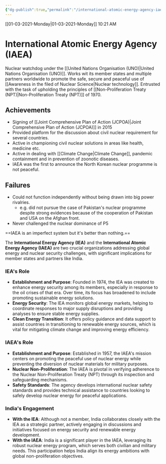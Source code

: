 ```yaml
---
{"dg-publish":true,"permalink":"/international-atomic-energy-agency-iaea/"}
---
```


[[01-03-2021-Monday\|01-03-2021-Monday]]  10:21 AM

# International Atomic Energy Agency (IAEA)


Nuclear watchdog under the [[United Nations Organisation (UNO)\|United Nations Organisation (UNO)]]. Works wit its member states and multiple partners worldwide to promote the safe, secure and peaceful use of [[Awareness in the filed of Nuclear Science\|Nuclear technology]]. 
Entrusted with the task of upholding the principles of [[Non-Proliferation Treaty (NPT)\|Non-Proliferation Treaty (NPT)]] of 1970.

## Achievements
- Signing of [[Joint Comprehensive Plan of Action (JCPOA)\|Joint Comprehensive Plan of Action (JCPOA)]] in 2015
- Provided platform for the discussion about civil nuclear requirement for several countries.
- Active in championing civil nuclear solutions in areas like health, medicine etc.
- Active in dealing with [[Climate Change\|Climate Change]], pandemic containment and in prevention of zoonotic diseases.
- IAEA was the first to announce the North Korean nuclear programme is not peaceful.

## Failures
- Could not function independently without being drawn into big power rivalries.
	- e.g. did not pursue the case of Pakistan's nuclear programme despite strong evidences because of the cooperation of Pakistan and USA on the Afghan front.
- Never challenged the nuclear dominance of P5


==IAEA is an imperfect system but it's better than nothing.==

The **International Energy Agency (IEA)** and the **International Atomic Energy Agency (IAEA)** are two crucial organizations addressing global energy and nuclear security challenges, with significant implications for member states and partners like India.

### IEA's Role

- **Establishment and Purpose**: Founded in 1974, the IEA was created to enhance energy security among its members, especially in response to the oil crises of that era. Over time, its focus has broadened to include promoting sustainable energy solutions.
- **Energy Security**: The IEA monitors global energy markets, helping to coordinate responses to major supply disruptions and providing analyses to ensure stable energy supplies.
- **Clean Energy Transition**: It offers policy guidance and data support to assist countries in transitioning to renewable energy sources, which is vital for mitigating climate change and improving energy efficiency.

### IAEA's Role

- **Establishment and Purpose**: Established in 1957, the IAEA's mission centers on promoting the peaceful use of nuclear energy while preventing the diversion of nuclear materials for military purposes.
- **Nuclear Non-Proliferation**: The IAEA is pivotal in verifying adherence to the Nuclear Non-Proliferation Treaty (NPT) through its inspection and safeguarding mechanisms.
- **Safety Standards**: The agency develops international nuclear safety standards and provides technical assistance to countries looking to safely develop nuclear energy for peaceful applications.

### India's Engagement

- **With the IEA**: Although not a member, India collaborates closely with the IEA as a strategic partner, actively engaging in discussions and initiatives focused on energy security and renewable energy development.
- **With the IAEA**: India is a significant player in the IAEA, leveraging its robust nuclear energy program, which serves both civilian and military needs. This participation helps India align its energy ambitions with global non-proliferation objectives.